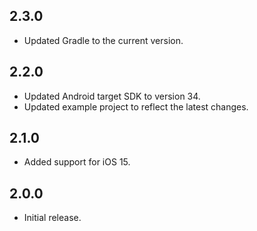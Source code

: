 ## 2.3.0

* Updated Gradle to the current version.

## 2.2.0

* Updated Android target SDK to version 34.
* Updated example project to reflect the latest changes.

## 2.1.0

* Added support for iOS 15.

## 2.0.0

* Initial release.
